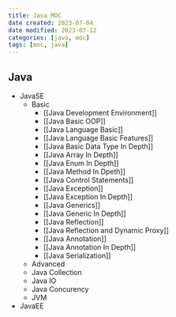 ```yaml
---
title: Java MOC
date created: 2023-07-04
date modified: 2023-07-12
categories: [java, moc]
tags: [moc, java]
---
```


## Java

- JavaSE
	- Basic
		- [[Java Development Environment]]
		- [[Java Basic OOP]]
		- [[Java Language Basic]]
		- [[Java Language Basic Features]]
		- [[Java Basic Data Type In Depth]]
		- [[Java Array In Depth]]
		- [[Java Enum In Depth]]
		- [[Java Method In Dpeth]]
		- [[Java Control Statements]]
		- [[Java Exception]]
		- [[Java Exception In Depth]]
		- [[Java Generics]]
		- [[Java Generic In Depth]]
		- [[Java Reflection]]
		- [[Java Reflection and Dynamic Proxy]]
		- [[Java Annotation]]
		- [[Java Annotation In Depth]]
		- [[Java Serialization]]
	- Advanced
	- Java Collection
	- Java IO
	- Java Concurency
	- JVM
- JavaEE
